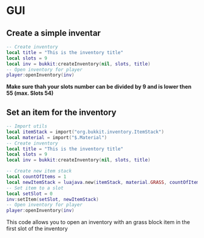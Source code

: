 # GUI

## Create a simple inventar

```lua
-- Create inventory
local title = "This is the inventory title"
local slots = 9
local inv = bukkit:createInventory(nil, slots, title)
-- Open inventory for player
player:openInventory(inv)
```
**Make sure thah your slots number can be divided by 9 and is lower then 55 (max. Slots 54)**

## Set an item for the inventory

```lua
-- Import utils
local itemStack = import("org.bukkit.inventory.ItemStack")
local material = import("$.Material")
-- Create inventory
local title = "This is the inventory title"
local slots = 9
local inv = bukkit:createInventory(nil, slots, title)

-- Create new item stack
local countOfItems = 1
local newItemStack = luajava.new(itemStack, material.GRASS, countOfItems, 0)
-- Set item to a slot
local setSlot = 0
inv:setItem(setSlot, newItemStack)
-- Open inventory for player
player:openInventory(inv)
```

This code allows you to open an inventory with an grass block item in the first slot of the inventory
